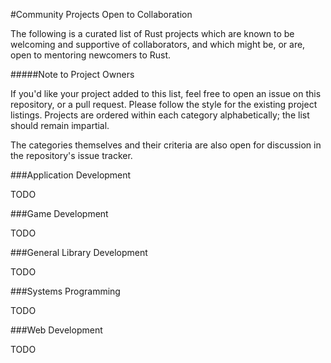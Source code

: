 #Community Projects Open to Collaboration

The following is a curated list of Rust projects which are known to be welcoming and supportive of collaborators, and which might be, or are, open to mentoring newcomers to Rust.

#####Note to Project Owners

If you'd like your project added to this list, feel free to open an issue on this repository, or a pull request. Please follow the style for the existing project listings. Projects are ordered within each category alphabetically; the list should remain impartial.

The categories themselves and their criteria are also open for discussion in the repository's issue tracker.

###Application Development

TODO

###Game Development

TODO

###General Library Development

TODO

###Systems Programming

TODO

###Web Development

TODO
